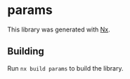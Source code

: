 # params

This library was generated with [Nx](https://nx.dev).

## Building

Run `nx build params` to build the library.
